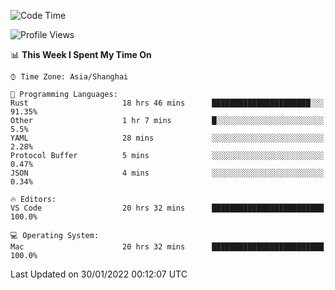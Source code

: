 <!--START_SECTION:waka-->
![Code Time](http://img.shields.io/badge/Code%20Time-962%20hrs%2055%20mins-blue)

![Profile Views](http://img.shields.io/badge/Profile%20Views-19-blue)

📊 **This Week I Spent My Time On** 

```text
⌚︎ Time Zone: Asia/Shanghai

💬 Programming Languages: 
Rust                     18 hrs 46 mins      ██████████████████████░░░   91.35% 
Other                    1 hr 7 mins         █░░░░░░░░░░░░░░░░░░░░░░░░   5.5% 
YAML                     28 mins             ░░░░░░░░░░░░░░░░░░░░░░░░░   2.28% 
Protocol Buffer          5 mins              ░░░░░░░░░░░░░░░░░░░░░░░░░   0.47% 
JSON                     4 mins              ░░░░░░░░░░░░░░░░░░░░░░░░░   0.34%

🔥 Editors: 
VS Code                  20 hrs 32 mins      █████████████████████████   100.0%

💻 Operating System: 
Mac                      20 hrs 32 mins      █████████████████████████   100.0%

```


 Last Updated on 30/01/2022 00:12:07 UTC
<!--END_SECTION:waka-->

